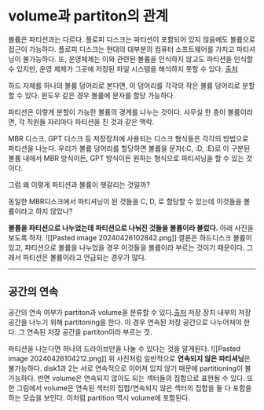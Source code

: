 # volume과 partiton의 관계
볼륨은 파티션과는 다르다.
플로피 디스크는 파티션이 포함되어 있지 않음에도 볼륨으로 접근이 가능하다.
플로피 디스크는 현대의 대부분의 컴퓨터 소프트웨어를 가지고 파티셔닝이 불가능하다. 또, 운영체제는 이와 관련된 볼륨을 인식하지 않고도 파티션을 인식할 수 있지만, 운영 체제가 그곳에 저장된 파일 시스템을 해석하지 못할 수 있다. [출처](https://ko.wikipedia.org/wiki/%EB%B3%BC%EB%A5%A8_(%EC%BB%B4%ED%93%A8%ED%8C%85))

하드 자체를 하나의 볼륨 덩어리로 본다면, 이 덩어리를 각각의 작은 볼륨 덩어리로 분할할 수 있다. 윈도우 같은 경우 볼륨에 문자를 할당 가능하다.

파티션은 이렇게 분할이 가능한 볼륨의 경계를 나누는 것이다.
사무실 한 층이 볼륨이라면, 각 직원들 자리마다 파티션을 친 것과 같은 맥락.

MBR 디스크, GPT 디스크 등 저장장치에 사용되는 디스크 형식들은 각각의 방법으로 파티션을 나눈다.
우리가 볼륨 덩어리를 할당하면 볼륨을 문자(:C, :D, :E)로 이 구분된 볼륨 내에서 MBR 방식이든, GPT 방식이든 원하는 형식으로 파티셔닝을 할 수 있는 것이다. 

그럼 왜 이렇게 파티션과 볼륨이 헷갈리는 것일까?

동일한 MBR디스크에서 파티셔닝이 된 것들을 C, D, 로 할당할 수 있는데 이것들을 볼륨이라고 하지 않았나?

**볼륨을 파티션으로 나누었는데 파티션으로 나눠진 것들을 볼륨이라 불렀다.**
아래 사진을 보도록 하자.
![[Pasted image 20240426102842.png]]
결론은 하드디스크 볼륨이 있고, 파티션으로 볼륨을 나누었을 경우 이것들을 볼륨이라 부르는 것이기 때문이다.
그래서 파티션은 볼륨이라고 언급되는 경우가 많다.
***
## 공간의 연속
공간의 연속 여부가 partiton과 volume을 분류할 수 있다.[출처](https://hyd3.tistory.com/122)
저장 장치 내부의 저장 공간을 나누기 위해 partitoning을 한다.
이 경우 연속된 저장 공간으로 나누어져야 한다.
그 연속된 저장 공간을 partiton이라 부르는 것.

파티션을 나눈다면 하나의 드라이브만을 나눌 수 있다는 것을 알게된다.
![[Pasted image 20240426104212.png]]
위 사진처럼 일반적으로 **연속되지 않은 파티셔닝**은 불가능하다.
disk1과 2는 서로 연속적으로 이어져 있지 않기 때문에 partitioning이 불가능하다.
반면 volume은 연속되지 않아도 되는 섹터들의 집합으로 표현될 수 있다.
또한 그림에서 volume은 연속된 섹터의 집합/연속되지 않은 섹터의 집합을 둘 다 포함을 하는 모습을 보인다. 이처럼 partition 역시 volume에 포함된다.